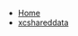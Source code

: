<!-- docs/_sidebar.md -->
- [Home](/)
- [xcshareddata](devassistDocs/docs/devassistDocs/Tutorials/CameraAndGalleryTutorial/CameraAndGalleryTutorial.xcodeproj/project.xcworkspace/xcshareddata/)